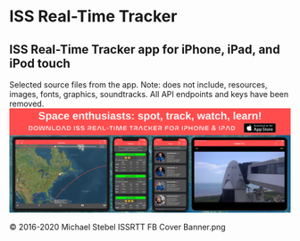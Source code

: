 #  ISS Real-Time Tracker

## ISS Real-Time Tracker app for iPhone, iPad, and iPod touch
Selected source files from the app.
Note: does not include, resources, images, fonts, graphics, soundtracks. All API endpoints and keys have been removed.
![banner](https://github.com/MDStebel/ISSRTT-Source-Public/blob/master/ISSRTT%20FB%20Cover%20Banner.png)

© 2016-2020 Michael Stebel
ISSRTT FB Cover Banner.png
